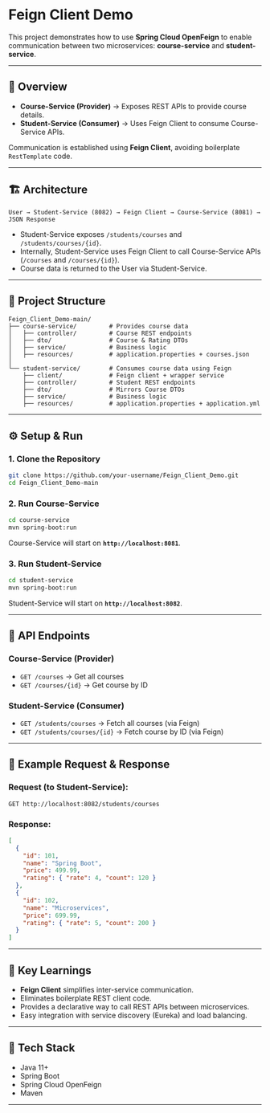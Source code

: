 # Feign Client Demo

This project demonstrates how to use **Spring Cloud OpenFeign** to enable communication between two microservices: **course-service** and **student-service**.

---

## 🚀 Overview

* **Course-Service (Provider)** → Exposes REST APIs to provide course details.
* **Student-Service (Consumer)** → Uses Feign Client to consume Course-Service APIs.

Communication is established using **Feign Client**, avoiding boilerplate `RestTemplate` code.

---

## 🏗️ Architecture

```
User → Student-Service (8082) → Feign Client → Course-Service (8081) → JSON Response
```

* Student-Service exposes `/students/courses` and `/students/courses/{id}`.
* Internally, Student-Service uses Feign Client to call Course-Service APIs (`/courses` and `/courses/{id}`).
* Course data is returned to the User via Student-Service.

---

## 📂 Project Structure

```
Feign_Client_Demo-main/
├── course-service/         # Provides course data
│   ├── controller/         # Course REST endpoints
│   ├── dto/                # Course & Rating DTOs
│   ├── service/            # Business logic
│   ├── resources/          # application.properties + courses.json
│
└── student-service/        # Consumes course data using Feign
    ├── client/             # Feign client + wrapper service
    ├── controller/         # Student REST endpoints
    ├── dto/                # Mirrors Course DTOs
    ├── service/            # Business logic
    ├── resources/          # application.properties + application.yml
```

---

## ⚙️ Setup & Run

### 1. Clone the Repository

```bash
git clone https://github.com/your-username/Feign_Client_Demo.git
cd Feign_Client_Demo-main
```

### 2. Run Course-Service

```bash
cd course-service
mvn spring-boot:run
```

Course-Service will start on **`http://localhost:8081`**.

### 3. Run Student-Service

```bash
cd student-service
mvn spring-boot:run
```

Student-Service will start on **`http://localhost:8082`**.

---

## 📌 API Endpoints

### Course-Service (Provider)

* `GET /courses` → Get all courses
* `GET /courses/{id}` → Get course by ID

### Student-Service (Consumer)

* `GET /students/courses` → Fetch all courses (via Feign)
* `GET /students/courses/{id}` → Fetch course by ID (via Feign)

---

## 📝 Example Request & Response

### Request (to Student-Service):

```http
GET http://localhost:8082/students/courses
```

### Response:

```json
[
  {
    "id": 101,
    "name": "Spring Boot",
    "price": 499.99,
    "rating": { "rate": 4, "count": 120 }
  },
  {
    "id": 102,
    "name": "Microservices",
    "price": 699.99,
    "rating": { "rate": 5, "count": 200 }
  }
]
```

---

## 🔑 Key Learnings

* **Feign Client** simplifies inter-service communication.
* Eliminates boilerplate REST client code.
* Provides a declarative way to call REST APIs between microservices.
* Easy integration with service discovery (Eureka) and load balancing.

---

## 📖 Tech Stack

* Java 11+
* Spring Boot
* Spring Cloud OpenFeign
* Maven

---




